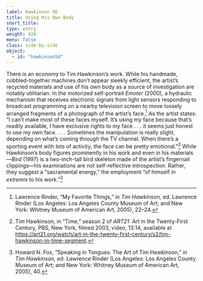 ```yaml
---
label: Hawkinson 5D
title: Using His Own Body
short_title:
type: entry
weight: 424
menu: false
class: side-by-side
object:
  - id: "hawkinson5d"
---
```

There is an economy to Tim Hawkinson’s work. While his handmade, cobbled-together machines don’t appear sleekly efficient, the artist’s recycled materials and use of his own body as a source of investigation are notably utilitarian. In the motorized self-portrait *Emoter* (2000), a hydraulic mechanism that receives electronic signals from light sensors responding to broadcast programming on a nearby television screen to move loosely arranged fragments of a photograph of the artist’s face.[^1] As the artist states: “I can’t make most of these faces myself. It’s using my face because that’s readily available, I have exclusive rights to my face . . . it seems just honest to use my own face. . . . Sometimes the manipulation is really slight, depending on what’s coming through the TV channel. When there’s a sporting event with lots of activity, the face can be pretty emotional.”[^2] While Hawkinson’s body figures prominently in his work and even in his materials—*Bird* (1997) is a two-inch-tall bird skeleton made of the artist’s fingernail clippings—his examinations are not self-reflective introspection. Rather, they suggest a “sacramental energy,” the employment “of himself *in extremis* to his work.”[^3]

[^1]: Lawrence Rinder, “My Favorite Things,” in *Tim Hawkinson,* ed. Lawrence Rinder (Los Angeles: Los Angeles County Museum of Art; and New York: Whitney Museum of American Art, 2005), 22–24.

[^2]: Tim Hawkinson, in “Time,” season 2 of *ART21:* Art in the Twenty-First Century, PBS, New York, filmed 2003, video, 13:14, available at https://art21.org/watch/art-in-the-twenty-first-century/s2/tim-hawkinson-in-time-segment.

[^3]: Howard N. Fox, “Speaking in Tongues: The Art of Tim Hawkinson,” in *Tim Hawkinson,* ed. Lawrence Rinder (Los Angeles: Los Angeles County Museum of Art; and New York: Whitney Museum of American Art, 2005), 40.
